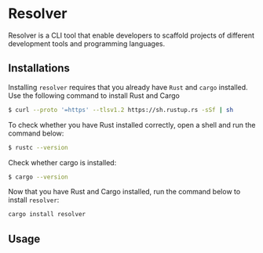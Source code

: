 # Resolver
Resolver is a CLI tool that enable developers to scaffold projects of different development tools and programming languages.

## Installations
Installing `resolver` requires that you already have `Rust` and `cargo` installed. Use the following command to install Rust and Cargo

```sh
$ curl --proto '=https' --tlsv1.2 https://sh.rustup.rs -sSf | sh
```

To check whether you have Rust installed correctly, open a shell and run the command below:
```sh
$ rustc --version
```

Check whether cargo is installed:
```sh
$ cargo --version
```

Now that you have Rust and Cargo installed, run the command below to install `resolver`:
```sh
cargo install resolver
```

## Usage
